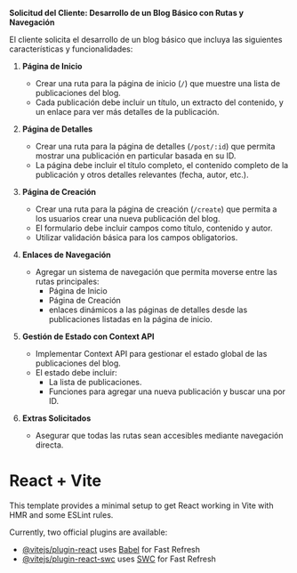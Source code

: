**Solicitud del Cliente: Desarrollo de un Blog Básico con Rutas y Navegación**

El cliente solicita el desarrollo de un blog básico que incluya las siguientes características y funcionalidades:

1. **Página de Inicio**  
   - Crear una ruta para la página de inicio (`/`) que muestre una lista de publicaciones del blog.
   - Cada publicación debe incluir un título, un extracto del contenido, y un enlace para ver más detalles de la publicación.

2. **Página de Detalles**  
   - Crear una ruta para la página de detalles (`/post/:id`) que permita mostrar una publicación en particular basada en su ID.
   - La página debe incluir el título completo, el contenido completo de la publicación y otros detalles relevantes (fecha, autor, etc.).

3. **Página de Creación**  
   - Crear una ruta para la página de creación (`/create`) que permita a los usuarios crear una nueva publicación del blog.
   - El formulario debe incluir campos como título, contenido y autor. 
   - Utilizar validación básica para los campos obligatorios.

4. **Enlaces de Navegación**  
   - Agregar un sistema de navegación que permita moverse entre las rutas principales:
     - Página de Inicio
     - Página de Creación
     -  enlaces dinámicos a las páginas de detalles desde las publicaciones listadas en la página de inicio.

5. **Gestión de Estado con Context API**  
   - Implementar Context API para gestionar el estado global de las publicaciones del blog.
   - El estado debe incluir:
     - La lista de publicaciones.
     - Funciones para agregar una nueva publicación y buscar una por ID.

6. **Extras Solicitados**  
  
   - Asegurar que todas las rutas sean accesibles mediante navegación directa.  

# React + Vite

This template provides a minimal setup to get React working in Vite with HMR and some ESLint rules.

Currently, two official plugins are available:

- [@vitejs/plugin-react](https://github.com/vitejs/vite-plugin-react/blob/main/packages/plugin-react/README.md) uses [Babel](https://babeljs.io/) for Fast Refresh
- [@vitejs/plugin-react-swc](https://github.com/vitejs/vite-plugin-react-swc) uses [SWC](https://swc.rs/) for Fast Refresh
